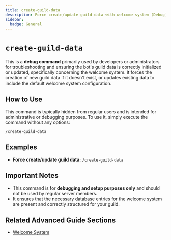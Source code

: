 ```yaml
---
title: create-guild-data
description: Force create/update guild data with welcome system (Debug)
sidebar:
  badge: General
---
```


# `create-guild-data`

This is a **debug command** primarily used by developers or administrators for troubleshooting and ensuring the bot's guild data is correctly initialized or updated, specifically concerning the welcome system. It forces the creation of new guild data if it doesn't exist, or updates existing data to include the default welcome system configuration.

## How to Use

This command is typically hidden from regular users and is intended for administrative or debugging purposes. To use it, simply execute the command without any options:

`/create-guild-data`

## Examples

*   **Force create/update guild data:** `/create-guild-data`

## Important Notes

*   This command is for **debugging and setup purposes only** and should not be used by regular server members.
*   It ensures that the necessary database entries for the welcome system are present and correctly structured for your guild.

## Related Advanced Guide Sections

*   [Welcome System](/advanced-guide/server-management/welcome_system)